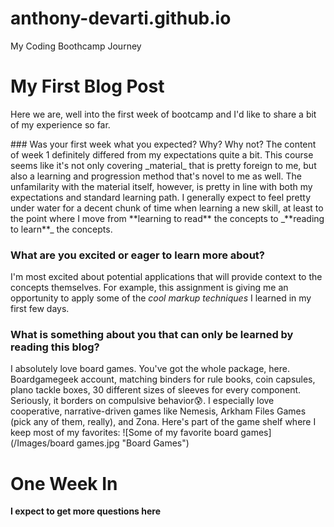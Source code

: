 # anthony-devarti.github.io
My Coding Boothcamp Journey
# My First Blog Post
<p>Here we are, well into the first week of bootcamp and I'd like to share a bit of my experience so far. </p>
### Was your first week what you expected? Why? Why not?
The content of week 1 definitely differed from my expectations quite a bit. This course seems like it's not only covering _material_ that is pretty foreign to me, but also a learning and progression method that's novel to me as well.  The unfamilarity with the material itself, however, is pretty in line with both my expectations and standard learning path.  I generally expect to feel pretty under water for a decent chunk of time when learning a new skill, at least to the point where I move from **learning to read** the concepts to _**reading to learn**_ the concepts.

### What are you excited or eager to learn more about?
I'm most excited about potential applications that will provide context to the concepts themselves.  For example, this assignment is giving me an opportunity to apply some of the <em>cool markup techniques</em> I learned in my first few days. 
### What is something about you that can only be learned by reading this blog? 
I absolutely love board games.  You've got the whole package, here.  Boardgamegeek account, matching binders for rule books, coin capsules, plano tackle boxes, 30 different sizes of sleeves for every component.  Seriously, it borders on compulsive behavior:cold_sweat:.  I especially love cooperative, narrative-driven games like Nemesis, Arkham Files Games (pick any of them, really), and Zona.  Here's part of the game shelf where I keep most of my favorites:
![Some of my favorite board games](/Images/board games.jpg "Board Games")

# One Week In

**I expect to get more questions here**